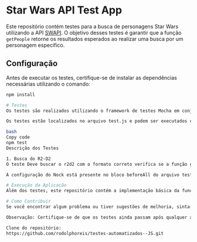 # Star Wars API Test App

Este repositório contém testes para a busca de personagens Star Wars utilizando a API [SWAPI](https://swapi.dev/). O objetivo desses testes é garantir que a função `getPeople` retorne os resultados esperados ao realizar uma busca por um personagem específico.

## Configuração

Antes de executar os testes, certifique-se de instalar as dependências necessárias utilizando o comando:

```bash
npm install

# Testes
Os testes são realizados utilizando o framework de testes Mocha em conjunto com a biblioteca Nock para simulação de requisições HTTP.

Os testes estão localizados no arquivo test.js e podem ser executados com o comando:

bash
Copy code
npm test
Descrição dos Testes

1. Busca do R2-D2
O teste Deve buscar o r2d2 com o formato correto verifica se a função getPeople retorna as informações corretas para o personagem R2-D2. Para garantir a consistência dos testes, é utilizado o Nock para simular a resposta da API SWAPI.

A configuração do Nock está presente no bloco beforeAll do arquivo test.js, onde é simulada uma resposta de sucesso da API para a busca do personagem R2-D2.

# Execução da Aplicação
Além dos testes, este repositório contém a implementação básica da função getPeople no arquivo service.js. Essa função utiliza a biblioteca Axios para realizar chamadas à API SWAPI e mapeia os resultados para um formato mais legível.

# Como Contribuir
Se você encontrar algum problema ou tiver sugestões de melhoria, sinta-se à vontade para abrir uma issue ou enviar um pull request. Agradeço sua contribuição!

Observação: Certifique-se de que os testes ainda passam após qualquer alteração no código.

Clone do repositório:
https://github.com/rodolphoreis/testes-automatizados--JS.git
